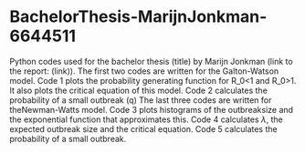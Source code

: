 # BachelorThesis-MarijnJonkman-6644511
Python codes used for the bachelor thesis (title) by Marijn Jonkman (link to the report: (link)). 
The first two codes are written for the Galton-Watson model. 
Code 1 plots the probability generating function for R_0<1 and R_0>1. It also plots the critical equation of this model. Code 2 calculates the probability of a small outbreak (q)
The last three codes are written for theNewman-Watts model.
Code 3 plots histograms of the outbreaksize and the exponential function that approximates this. Code 4 calculates $\lambda$, the expected outbreak size and the critical equation. Code 5 calculates the probability of a small outbreak.
